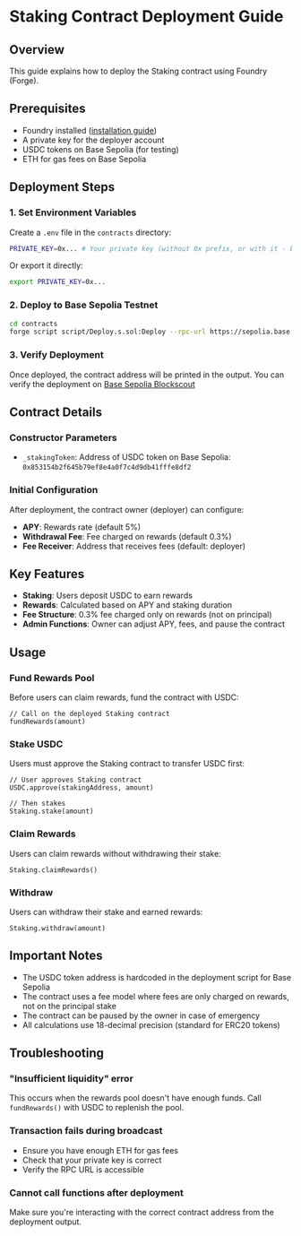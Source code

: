 # Staking Contract Deployment Guide

## Overview
This guide explains how to deploy the Staking contract using Foundry (Forge).

## Prerequisites
- Foundry installed ([installation guide](https://book.getfoundry.sh/getting-started/installation))
- A private key for the deployer account
- USDC tokens on Base Sepolia (for testing)
- ETH for gas fees on Base Sepolia

## Deployment Steps

### 1. Set Environment Variables
Create a `.env` file in the `contracts` directory:

```bash
PRIVATE_KEY=0x... # Your private key (without 0x prefix, or with it - both work)
```

Or export it directly:
```bash
export PRIVATE_KEY=0x...
```

### 2. Deploy to Base Sepolia Testnet

```bash
cd contracts
forge script script/Deploy.s.sol:Deploy --rpc-url https://sepolia.base.org --private-key $PRIVATE_KEY --broadcast
```

### 3. Verify Deployment
Once deployed, the contract address will be printed in the output. You can verify the deployment on [Base Sepolia Blockscout](https://sepolia.basescan.org/)

## Contract Details

### Constructor Parameters
- `_stakingToken`: Address of USDC token on Base Sepolia: `0x853154b2f645b79ef8e4a0f7c4d9db41fffe8df2`

### Initial Configuration
After deployment, the contract owner (deployer) can configure:
- **APY**: Rewards rate (default 5%)
- **Withdrawal Fee**: Fee charged on rewards (default 0.3%)
- **Fee Receiver**: Address that receives fees (default: deployer)

## Key Features

- **Staking**: Users deposit USDC to earn rewards
- **Rewards**: Calculated based on APY and staking duration
- **Fee Structure**: 0.3% fee charged only on rewards (not on principal)
- **Admin Functions**: Owner can adjust APY, fees, and pause the contract

## Usage

### Fund Rewards Pool
Before users can claim rewards, fund the contract with USDC:

```solidity
// Call on the deployed Staking contract
fundRewards(amount)
```

### Stake USDC
Users must approve the Staking contract to transfer USDC first:

```solidity
// User approves Staking contract
USDC.approve(stakingAddress, amount)

// Then stakes
Staking.stake(amount)
```

### Claim Rewards
Users can claim rewards without withdrawing their stake:

```solidity
Staking.claimRewards()
```

### Withdraw
Users can withdraw their stake and earned rewards:

```solidity
Staking.withdraw(amount)
```

## Important Notes

- The USDC token address is hardcoded in the deployment script for Base Sepolia
- The contract uses a fee model where fees are only charged on rewards, not on the principal stake
- The contract can be paused by the owner in case of emergency
- All calculations use 18-decimal precision (standard for ERC20 tokens)

## Troubleshooting

### "Insufficient liquidity" error
This occurs when the rewards pool doesn't have enough funds. Call `fundRewards()` with USDC to replenish the pool.

### Transaction fails during broadcast
- Ensure you have enough ETH for gas fees
- Check that your private key is correct
- Verify the RPC URL is accessible

### Cannot call functions after deployment
Make sure you're interacting with the correct contract address from the deployment output.
